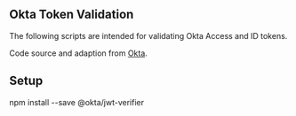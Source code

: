 ## Okta Token Validation
The following scripts are intended for validating Okta Access and ID tokens.

Code source and adaption from [Okta](https://github.com/okta/okta-oidc-js/tree/master/packages/jwt-verifier).

## Setup
npm install --save @okta/jwt-verifier
